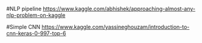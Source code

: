#NLP pipeline
https://www.kaggle.com/abhishek/approaching-almost-any-nlp-problem-on-kaggle

#Simple CNN
https://www.kaggle.com/yassineghouzam/introduction-to-cnn-keras-0-997-top-6
